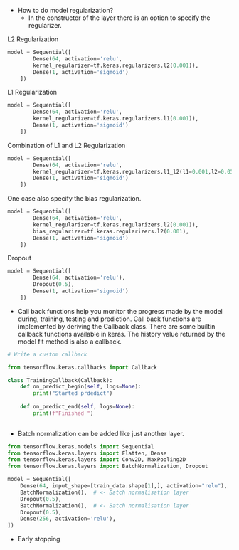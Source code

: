 * How to do model regularization?
	* In the constructor of the layer there is an option to specify the regularizer. 

L2 Regularization

```python
model = Sequential([
		Dense(64, activation='relu',
		kernel_regularizer=tf.keras.regularizers.l2(0.001)),
		Dense(1, activation='sigmoid')
	])
```

L1 Regularization

```python
model = Sequential([
		Dense(64, activation='relu',
		kernel_regularizer=tf.keras.regularizers.l1(0.001)),
		Dense(1, activation='sigmoid')
	])
```

Combination of L1 and L2 Regularization

```python
model = Sequential([
		Dense(64, activation='relu',
		kernel_regularizer=tf.keras.regularizers.l1_l2(l1=0.001,l2=0.05)),
		Dense(1, activation='sigmoid')
	])
```

One case also specify the bias regularization. 

```python
model = Sequential([
		Dense(64, activation='relu',
		kernel_regularizer=tf.keras.regularizers.l2(0.001)),
		bias_regularizer=tf.keras.regularizers.l2(0.001),
		Dense(1, activation='sigmoid')
	])
```

Dropout

```python
model = Sequential([
		Dense(64, activation='relu'),
		Dropout(0.5),
		Dense(1, activation='sigmoid')
	])
```

* Call back functions help you monitor the progress made by the model during, training, testing and prediction. Call back functions are implemented by deriving the Callback class. There are some builtin callback functions available in keras. The history value returned by the model fit method is also a callback. 

```python
# Write a custom callback

from tensorflow.keras.callbacks import Callback

class TrainingCallback(Callback):
    def on_predict_begin(self, logs=None):
        print("Started prdedict")
                
    def on_predict_end(self, logs=None):
        print(f"Finished ")
        
```

* Batch normalization can be added like just another layer. 

```python
from tensorflow.keras.models import Sequential
from tensorflow.keras.layers import Flatten, Dense
from tensorflow.keras.layers import Conv2D, MaxPooling2D
from tensorflow.keras.layers import BatchNormalization, Dropout

model = Sequential([
    Dense(64, input_shape=[train_data.shape[1],], activation="relu"),
    BatchNormalization(),  # <- Batch normalisation layer
    Dropout(0.5),
    BatchNormalization(),  # <- Batch normalisation layer
    Dropout(0.5),
    Dense(256, activation='relu'),
])

```

* Early stopping